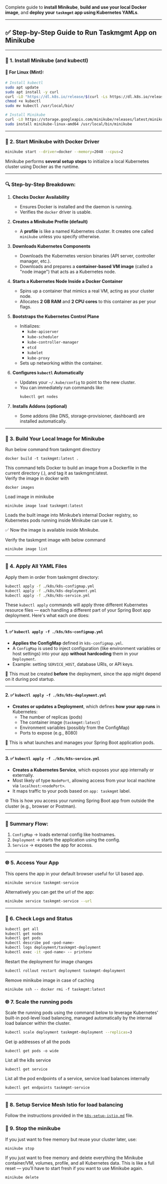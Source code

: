 Complete guide to **install Minikube**, **build and use your local Docker image**, and **deploy your `taskmgmt` app using Kubernetes YAMLs**.

---

## ✅ Step-by-Step Guide to Run Taskmgmt App on Minikube

---

### 🔧 1. **Install Minikube (and kubectl)**

#### 🐧 For Linux (Mint):
```bash
# Install kubectl
sudo apt update
sudo apt install -y curl
curl -LO "https://dl.k8s.io/release/$(curl -Ls https://dl.k8s.io/release/stable.txt)/bin/linux/amd64/kubectl"
chmod +x kubectl
sudo mv kubectl /usr/local/bin/

# Install Minikube
curl -LO https://storage.googleapis.com/minikube/releases/latest/minikube-linux-amd64
sudo install minikube-linux-amd64 /usr/local/bin/minikube
```

---

### 🚀 2. **Start Minikube with Docker Driver**
```bash
minikube start --driver=docker --memory=2048 --cpus=2

```
Minikube performs **several setup steps** to initialize a local Kubernetes cluster using Docker as the runtime.

---

### 🔍 Step-by-Step Breakdown:

1. **Checks Docker Availability**  
   - Ensures Docker is installed and the daemon is running.
   - Verifies the `docker` driver is usable.

2. **Creates a Minikube Profile (default)**  
   - A **profile** is like a named Kubernetes cluster. It creates one called `minikube` unless you specify otherwise.

3. **Downloads Kubernetes Components**  
   - Downloads the Kubernetes version binaries (API server, controller manager, etc.).
   - Downloads and prepares a **container-based VM image** (called a "node image") that acts as a Kubernetes node.

4. **Starts a Kubernetes Node Inside a Docker Container**  
   - Spins up a container that mimics a real VM, acting as your cluster node.
   - Allocates **2 GB RAM** and **2 CPU cores** to this container as per your flags.

5. **Bootstraps the Kubernetes Control Plane**  
   - Initializes:
     - `kube-apiserver`
     - `kube-scheduler`
     - `kube-controller-manager`
     - `etcd`
     - `kubelet`
     - `kube-proxy`
   - Sets up networking within the container.

6. **Configures `kubectl` Automatically**  
   - Updates your `~/.kube/config` to point to the new cluster.
   - You can immediately run commands like:
     ```bash
     kubectl get nodes
     ```

7. **Installs Addons (optional)**  
   - Some addons (like DNS, storage-provisioner, dashboard) are installed automatically.
---

### 🐳 3. **Build Your Local Image for Minikube**
Run below command from taskmgmt directory
```
docker build -t taskmgmt:latest .
```
This command tells Docker to build an image from a Dockerfile in the current directory (.), and tag it as taskmgmt:latest.
<br>
Verify the image in docker with
```
docker images
```
Load image in minikube
```
minikube image load taskmgmt:latest
```
Loads the built image into Minikube’s internal Docker registry, so Kubernetes pods running inside Minikube can use it.

✅ Now the image is available inside Minikube.

Verify the taskmgmt image with below command
```
minikube image list
```
---

### 📁 4. **Apply All YAML Files**
Apply them in order from taskmgmt directory:

```bash
kubectl apply -f ./k8s/k8s-configmap.yml
kubectl apply -f ./k8s/k8s-deployment.yml
kubectl apply -f ./k8s/k8s-service.yml
```
These `kubectl apply` commands will apply three different Kubernetes resource files — each handling a different part of your Spring Boot app deployment. Here's what each one does:

---

#### 1. ✅ `kubectl apply -f ./k8s/k8s-configmap.yml`

- **Applies the ConfigMap** defined in `k8s-configmap.yml`.
- A `ConfigMap` is used to inject configuration (like environment variables or host settings) into your app **without hardcoding** them in your `Deployment`.
- Example: setting `SERVICE_HOST`, database URIs, or API keys.

🧠 This must be created **before** the deployment, since the app might depend on it during pod startup.

---

#### 2. ✅ `kubectl apply -f ./k8s/k8s-deployment.yml`

- **Creates or updates a Deployment**, which defines **how your app runs** in Kubernetes:
  - The number of replicas (pods)
  - The container image (`taskmgmt:latest`)
  - Environment variables (possibly from the ConfigMap)
  - Ports to expose (e.g., 8080)

🚀 This is what launches and manages your Spring Boot application pods.

---

#### 3. ✅ `kubectl apply -f ./k8s/k8s-service.yml`

- **Creates a Kubernetes Service**, which exposes your app internally or externally.
- Most likely of type `NodePort`, allowing access from your local machine via `localhost:<nodePort>`.
- It maps traffic to your pods based on `app: taskmgmt` label.

🌐 This is how you access your running Spring Boot app from outside the cluster (e.g., browser or Postman).

---

### 🧩 Summary Flow:

1. `ConfigMap` → loads external config like hostnames.
2. `Deployment` → starts the application using the config.
3. `Service` → exposes the app for access.

---

### 🌐 5. **Access Your App**

This opens the app in your default browser useful for UI based app. 
```bash
minikube service taskmgmt-service
```
Alternatively you can get the url of the app:
```bash
minikube service taskmgmt-service --url
```
---

### 🧪 6. **Check Logs and Status**

```bash
kubectl get all
kubectl get nodes
kubectl get pods
kubectl describe pod <pod-name>
kubectl logs deployment/taskmgmt-deployment
kubectl exec -it <pod-name> -- printenv
```
Restart the deployment for image changes
```bash
kubectl rollout restart deployment taskmgmt-deployment
```

Remove minikube image in case of caching
```
minikube ssh -- docker rmi -f taskmgmt:latest
```

### 🌐 7. **Scale the running pods**

Scale the running pods using the command below to leverage Kubernetes' built-in pod-level load balancing, managed automatically by the internal load balancer within the cluster.
```bash
kubectl scale deployment taskmgmt-deployment --replicas=3
```
Get ip addresses of all the pods
```
kubectl get pods -o wide
```
List all the k8s service
```
kubectl get service
```
List all the pod endpoints of a service, service load balances internally
```
kubectl get endpoints taskmgmt-service
```
---

### 🧪 8. **Setup Service Mesh Istio for load balancing**
Follow the instructions provided in the [`k8s-setup-istio.md`](./k8s-setup-istio.md) file.

### 🧪 9. **Stop the minikube**
If you just want to free memory but reuse your cluster later, use:

```bash
minikube stop
```
If you just want to free memory and delete everything the Minikube container/VM, volumes, profile, and all Kubernetes data. This is like a full reset — you’ll have to start fresh if you want to use Minikube again.

```bash
minikube delete
```